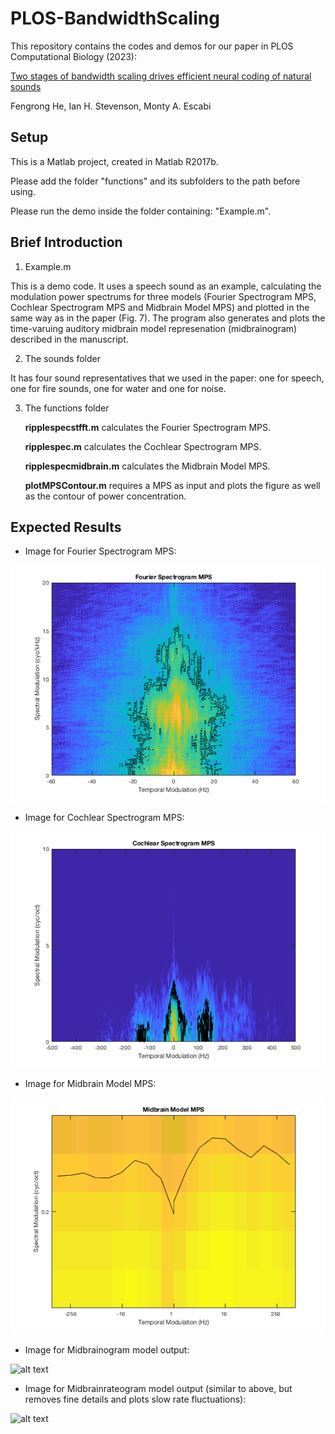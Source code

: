 # PLOS-BandwidthScaling

This repository contains the codes and demos for our paper in PLOS Computational Biology (2023): 

[Two stages of bandwidth scaling drives efficient neural coding of natural sounds](https://doi.org/10.1371/journal.pcbi.1005996)

Fengrong He, Ian H. Stevenson, Monty A. Escabi

## Setup 

This is a Matlab project, created in Matlab R2017b. 

Please add the folder "functions" and its subfolders to the path before using.

Please run the demo inside the folder containing: "Example.m".

## Brief Introduction

1. Example.m 

This is a demo code. It uses a speech sound as an example, calculating the modulation power spectrums for three models (Fourier Spectrogram MPS, Cochlear Spectrogram MPS and Midbrain Model MPS) and plotted in the same way as in the paper (Fig. 7). The program also generates and plots the time-varuing auditory midbrain model represenation (midbrainogram) described in the manuscript. 

2. The sounds folder

It has four sound representatives that we used in the paper: one for speech, one for fire sounds, one for water and one for noise. 

3. The functions folder

    **ripplespecstfft.m** calculates the Fourier Spectrogram MPS.

    **ripplespec.m** calculates the Cochlear Spectrogram MPS.

    **ripplespecmidbrain.m** calculates the Midbrain Model MPS.

    **plotMPSContour.m** requires a MPS as input and plots the figure as well as the contour of power concentration. 
    
## Expected Results
- Image for Fourier Spectrogram MPS:

![alt text](https://github.com/EscabiLab/PLOS-BandwidthScaling/blob/e49b42830315cb714a6f44f9705f074808cfc3dc/results/FourierMPS.png)

- Image for Cochlear Spectrogram MPS: 

![alt text](https://github.com/EscabiLab/PLOS-BandwidthScaling/blob/e49b42830315cb714a6f44f9705f074808cfc3dc/results/CochlearMPS.png)

- Image for Midbrain Model MPS:

![alt text](https://github.com/EscabiLab/PLOS-BandwidthScaling/blob/e49b42830315cb714a6f44f9705f074808cfc3dc/results/MidbrainMPS.png)

- Image for Midbrainogram model output:

![alt text](https://github.com/escabi/PLOS-BandwidthScaling/blob/main/results/Midbrainogram.png)

- Image for Midbrainrateogram model output (similar to above, but removes fine details and plots slow rate fluctuations):

![alt text](https://github.com/escabi/PLOS-BandwidthScaling/blob/main/results/Midbrainrateogram.png)



